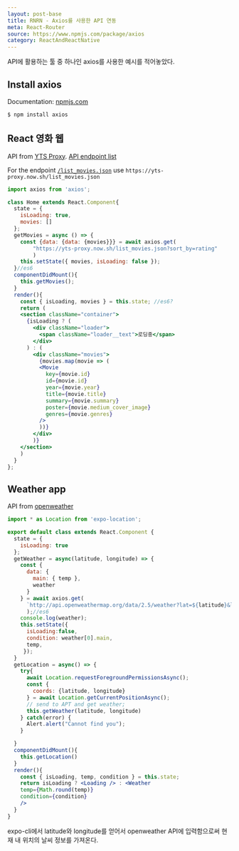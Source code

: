 ```yaml
---
layout: post-base
title: RNRN - Axios를 사용한 API 연동 
meta: React-Router
source: https://www.npmjs.com/package/axios
category: ReactAndReactNative
---
```

API에 활용하는 툴 중 하나인 axios를 사용한 예시를 적어놓았다. 

## Install axios
Documentation: [npmjs.com](https://www.npmjs.com/package/axios) 
```jsx
$ npm install axios
```

## React 영화 웹 
API from [YTS Proxy](https://github.com/serranoarevalo/yts-proxy). [API endpoint list](https://yts.mx/api)

For the endpoint [`/list_movies.json`](https://yts.mx/api#list_movies) use `https://yts-proxy.now.sh/list_movies.json`

```jsx
import axios from 'axios';

class Home extends React.Component{
  state = {
    isLoading: true,
    movies: []
  };
  getMovies = async () => {
    const {data: {data: {movies}}} = await axios.get(
        "https://yts-proxy.now.sh/list_movies.json?sort_by=rating"
        )
    this.setState({ movies, isLoading: false });
  }//es6
  componentDidMount(){
    this.getMovies();
  }
  render(){
    const { isLoading, movies } = this.state; //es6?
    return (
    <section className="container">
      {isLoading ? (
        <div className="loader">
          <span className="loader__text">로딩중</span>  
        </div>
      ) : (
        <div className="movies">
          {movies.map(movie => (
          <Movie
            key={movie.id}
            id={movie.id} 
            year={movie.year} 
            title={movie.title} 
            summary={movie.summary} 
            poster={movie.medium_cover_image} 
            genres={movie.genres} 
          />
          ))}
        </div>
        )}
    </section>
    )
  }
};
```

## Weather app
API from [openweather](https://openweathermap.org/api)
```jsx
import * as Location from 'expo-location';

export default class extends React.Component {
  state = {
    isLoading: true
  };
  getWeather = async(latitude, longitude) => {
    const { 
      data: {
        main: { temp },
        weather
      }  
    } = await axios.get(
      `http://api.openweathermap.org/data/2.5/weather?lat=${latitude}&lon=${longitude}&appid=${API_KEY}&units=metric`
      );//es6
    console.log(weather);
    this.setState({ 
      isLoading:false, 
      condition: weather[0].main,
      temp,
     });
  }
  getLocation = async() => {
    try{
      await Location.requestForegroundPermissionsAsync();
      const {
        coords: {latitude, longitude}
      } = await Location.getCurrentPositionAsync();
      // send to APT and get weather;
      this.getWeather(latitude, longitude)
    } catch(error) {
      Alert.alert("Cannot find you");
    }

  }
  componentDidMount(){
    this.getLocation()
  }
  render(){
    const { isLoading, temp, condition } = this.state;
    return isLoading ? <Loading /> : <Weather 
    temp={Math.round(temp)} 
    condition={condition}
    />
  }
}
```
expo-cli에서 latitude와 longitude를 얻어서 openweather API에 입력함으로써 현재 내 위치의 날씨 정보를 가져온다.
